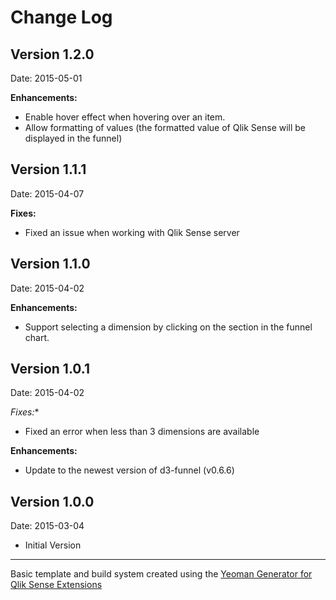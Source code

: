 # Change Log


## Version 1.2.0
Date: 2015-05-01

**Enhancements:**
- Enable hover effect when hovering over an item.
- Allow formatting of values (the formatted value of Qlik Sense will be displayed in the funnel)

## Version 1.1.1
Date: 2015-04-07

**Fixes:**
- Fixed an issue when working with Qlik Sense server

## Version 1.1.0
Date: 2015-04-02

**Enhancements:**
- Support selecting a dimension by clicking on the section in the funnel chart.

## Version 1.0.1
Date: 2015-04-02

*Fixes:**
- Fixed an error when less than 3 dimensions are available

**Enhancements:**
- Update to the newest version of d3-funnel (v0.6.6)


## Version 1.0.0
Date: 2015-03-04

* Initial Version

---
Basic template and build system created using the [Yeoman Generator for Qlik Sense Extensions](https://github.com/stefanwalther/generator-qsExtension)

